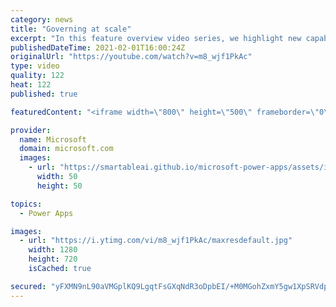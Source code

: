```yaml
---
category: news
title: "Governing at scale"
excerpt: "In this feature overview video series, we highlight new capabilities included in the latest update to Microsoft Power Apps.  Microsoft's Power Platform is a rich ecosystem of more than three hundred Microsoft and non-Microsoft connectors that can be leveraged by apps and flows. We are proud to introduce"
publishedDateTime: 2021-02-01T16:00:24Z
originalUrl: "https://youtube.com/watch?v=m8_wjf1PkAc"
type: video
quality: 122
heat: 122
published: true

featuredContent: "<iframe width=\"800\" height=\"500\" frameborder=\"0\" src=\"https://www.youtube.com/embed/m8_wjf1PkAc\" allow=\"accelerometer; autoplay; encrypted-media; gyroscope; picture-in-picture\" allowfullscreen></iframe>"

provider:
  name: Microsoft
  domain: microsoft.com
  images:
    - url: "https://smartableai.github.io/microsoft-power-apps/assets/images/organizations/microsoft.com-50x50.jpg"
      width: 50
      height: 50

topics:
  - Power Apps

images:
  - url: "https://i.ytimg.com/vi/m8_wjf1PkAc/maxresdefault.jpg"
    width: 1280
    height: 720
    isCached: true

secured: "yFXMN9nL90aVMGplKQ9LgqtFsGXqNdR3oDpbEI/+M0MGohZxmY5gw1XpSRVdplHb2KsYTQfwNxTCP3oe0y4LADBoaZMZ49bodyRVhmJ+a/Cbmw93zhM/0RfkVqPEEpjTAWKlrYkbu7VpkpuyqzsCJ4vz08JldvijobZs/YiRWVhG7MPZgMhifDkJsJCmqzvW/CEcQhhbUY3u0TEUD6M/Y65lWbLDuq2wbejZDwgqjryklQI5vdsCHG7bcIOO3mQwLI+Q38XP9DdSviykYvThc/aqVX6i9IrKit5YyM09FLs8jcWQ2FPXSdjmoAcGDJbxF048OKqwDjFsu5yalAzAzl+5F7TMUj6W+npGOW8I/PNtMKVHuktg1siINL56KDB6aOoVB9fQZCat+dCrufx9Yux+QUyflWW8yLBvfC5Jqfk=;9g+fc21Lgv1MAPq4GnMvag=="
---
```


